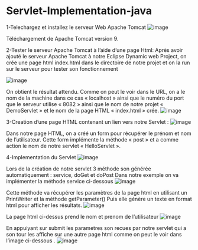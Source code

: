 # Servlet-Implementation-java
1-Telechargez et installez le serveur Web Apache Tomcat 
![image](https://user-images.githubusercontent.com/82711846/216997376-f7a167cd-6e12-4eee-abb0-411df6fae46a.png)

Téléchargement de Apache Tomcat version 9.

2-Tester le serveur Apache Tomcat à l’aide d’une page Html:
Après avoir ajouté le serveur Apache Tomcat à notre Eclipse Dynamic web Project, on crée une page html index.html dans le directoire de notre projet et on la run sur le serveur pour tester son fonctionnement

![image](https://user-images.githubusercontent.com/82711846/216997478-b85531ec-7d75-4e64-b045-a69be6edcbed.png)



















On obtient le résultat attendu. Comme on peut le voir dans le URL, on a le nom de la machine dans ce cas « localhost » ainsi que le numéro du port que le serveur utilise « 8082 » ainsi que le nom de notre projet « DemoServlet » et le nom de la page HTML « index.html » crée. 
 ![image](https://user-images.githubusercontent.com/82711846/216997575-aced93a4-b3c2-4f15-bf8e-aa053b799eaf.png)


3-Creation d’une page HTML contenant un lien vers notre Servlet :
 ![image](https://user-images.githubusercontent.com/82711846/216997615-a4318f99-8a0c-45fa-8797-53da722e72f9.png)

Dans notre page HTML, on a créé un form pour récupérer le prénom et nom de l’utilisateur. Cette form implémente la méthode « post » et a comme action le nom de notre servlet « HelloServlet ». 


4-Implementation du Servlet
 ![image](https://user-images.githubusercontent.com/82711846/216997686-88b0925f-ce0d-4045-9754-f8f8cbd61e05.png)

Lors de la création de notre servlet 3 méthode son générée automatiquement : service, doGet et doPost
Dans notre exemple on va implémenter la méthode service ci-dessous
 ![image](https://user-images.githubusercontent.com/82711846/216997741-5a4d93b1-02c7-4822-9819-c0c5401ab853.png)

Cette méthode va récupérer les paramètres de la page html en utilisant un PrintWriter et la méthode getParameter()
Puis elle génère un texte en format html pour afficher les résultats. 
![image](https://user-images.githubusercontent.com/82711846/216997798-d9e1c330-4adf-4cea-a6b3-3a84baad5dc0.png)

 
La page html ci-dessus prend le nom et prenom de l’utilisateur
 ![image](https://user-images.githubusercontent.com/82711846/216997845-e0c33e20-b51e-4d72-bbb9-20423c829f09.png)

En appuiyant sur submit les parametres son recues par notre servlet qui a son tour les affiche sur une autre page html comme on peut le voir dans l’image ci-dessous . 
 ![image](https://user-images.githubusercontent.com/82711846/216997893-f828a2e9-f943-4d09-824b-b5667ada4393.png)

